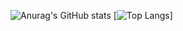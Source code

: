 ![Anurag's GitHub stats](https://github-readme-stats.vercel.app/api?username=Mike-SDG22A&show_icons=true&theme=tokyonight)
[![Top Langs](https://github-readme-stats.vercel.app/api/top-langs/?username=Mike-SDG22A`)]
